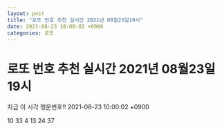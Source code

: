 ```yaml
---
layout: post
title: "로또 번호 추천 실시간 2021년 08월23일19시"
date: 2021-08-23 10:00:02 +0900
categories: 로또
---
```


# 로또 번호 추천 실시간 2021년 08월23일19시

지금 이 시각 행운번호!! 2021-08-23 10:00:02 +0900

 10  33  4  13  24  37 

